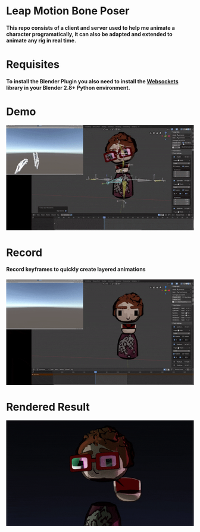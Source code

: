 # Leap Motion Bone Poser

#### This repo consists of a client and server used to  help me animate a character programatically, it can also be adapted and extended to animate any rig in real time. 

# Requisites
#### To install the Blender Plugin you also need to install the [Websockets](https://websockets.readthedocs.io/en/stable/intro.html) library in your Blender 2.8+ Python environment. 


# Demo
![](./demo/one.gif)
# Record 
#### Record keyframes to quickly create layered animations
![](./demo/two.gif)

# Rendered Result
![](./demo/Render.gif)
